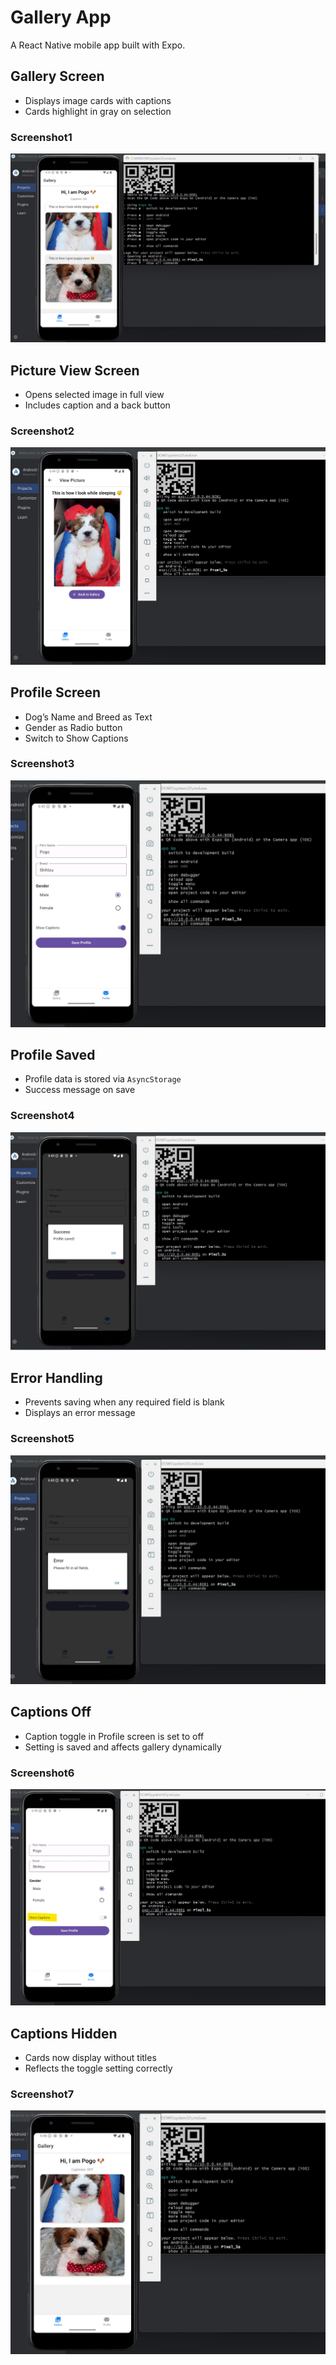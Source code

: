 # Gallery App

A React Native mobile app built with Expo.

## Gallery Screen
- Displays image cards with captions  
- Cards highlight in gray on selection
### Screenshot1 
![Gallery Screen](./screenshot1.jpg)

## Picture View Screen
- Opens selected image in full view  
- Includes caption and a back button
### Screenshot2 
![Picture View](./screenshot2.jpg)

## Profile Screen
- Dog’s Name and Breed as Text
- Gender as Radio button
- Switch to Show Captions
### Screenshot3
![Profile Screen](./screenshot3.jpg)

## Profile Saved
- Profile data is stored via `AsyncStorage`  
- Success message on save
### Screenshot4 
![Profile Saved](./screenshot4a.jpg)

## Error Handling
- Prevents saving when any required field is blank  
- Displays an error message
### Screenshot5
![Error](./screenshot5.jpg)

## Captions Off
- Caption toggle in Profile screen is set to off 
- Setting is saved and affects gallery dynamically
### Screenshot6 
![Caption OFF](./screenshot6.jpg)

## Captions Hidden
- Cards now display without titles  
- Reflects the toggle setting correctly
### Screenshot7 
![Captions Hidden](./screenshot7.jpg)
